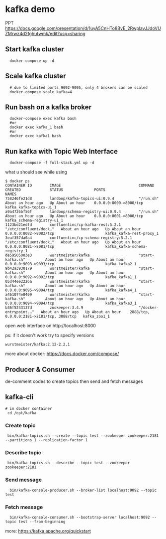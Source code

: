 # kafka demo

PPT https://docs.google.com/presentation/d/1uyA5CnHTo8BvE_2RwplavJJdoVUZMrwz4d2fghutwmk/edit?usp=sharing

## Start kafka cluster
```
  docker-compose up -d
```

## Scale kafka cluster
```
  # due to limited ports 9092-9095, only 4 brokers can be scaled
  docker-compose scale kafka=4
```

## Run bash on a kafka broker
```
  docker-compose exec kafka bash
  #or
  docker exec kafka_1 bash
  #or
  docker exec kafka1 bash
```

## Run kafka with Topic Web Interface
```
  docker-compose -f full-stack.yml up -d
```

what u should see while using
```
$ docker ps
CONTAINER ID        IMAGE                                   COMMAND                  CREATED             STATUS              PORTS                                        NAMES
758246fe21d8        landoop/kafka-topics-ui:0.9.4           "/run.sh"                About an hour ago   Up About an hour    0.0.0.0:8000->8000/tcp                       kafka_kafka-topics-ui_1
a9a4726bf56f        landoop/schema-registry-ui:0.9.4        "/run.sh"                About an hour ago   Up About an hour    0.0.0.0:8001->8000/tcp                       kafka_schema-registry-ui_1
1123bd21edfd        confluentinc/cp-kafka-rest:5.2.1        "/etc/confluent/dock…"   About an hour ago   Up About an hour    0.0.0.0:8082->8082/tcp                       kafka_kafka-rest-proxy_1
3eaf357da0a4        confluentinc/cp-schema-registry:5.2.1   "/etc/confluent/dock…"   About an hour ago   Up About an hour    0.0.0.0:8081->8081/tcp                       kafka_kafka-schema-registry_1
de59505003e3        wurstmeister/kafka                      "start-kafka.sh"         About an hour ago   Up About an hour    0.0.0.0:9093->9093/tcp                       kafka_kafka2_1
9b42a3930179        wurstmeister/kafka                      "start-kafka.sh"         About an hour ago   Up About an hour    0.0.0.0:9092->9092/tcp                       kafka_kafka1_1
05d44ee2226a        wurstmeister/kafka                      "start-kafka.sh"         About an hour ago   Up About an hour    0.0.0.0:9095->9094/tcp                       kafka_kafka4_1
a461074e0409        wurstmeister/kafka                      "start-kafka.sh"         About an hour ago   Up About an hour    0.0.0.0:9094->9094/tcp                       kafka_kafka3_1
b36f5233137d        zookeeper:3.4.9                         "/docker-entrypoint.…"   About an hour ago   Up About an hour    2888/tcp, 0.0.0.0:2181->2181/tcp, 3888/tcp   kafka_zoo1_1
```
open web interface on http://localhost:8000

ps: if it doesn't work try to specify versions
```
wurstmeister/kafka:2.12-2.2.1
```

more about docker: https://docs.docker.com/compose/

## Producer & Consumer
de-comment codes to create topics then send and fetch messages

## kafka-cli
```
# in docker container
 cd /opt/kafka
```
### Create topic
```
 bin/kafka-topics.sh --create --topic test --zookeeper zookeeper:2181 --partitions 1 --replication-factor 1
```

### Describe topic
```
 bin/kafka-topics.sh --describe --topic test --zookeeper zookeeper:2181
```

### Send message
```
  bin/kafka-console-producer.sh --broker-list localhost:9092 --topic test
```

### Fetch message
```
  bin/kafka-console-consumer.sh --bootstrap-server localhost:9092 --topic test --from-beginning
```

more: https://kafka.apache.org/quickstart
